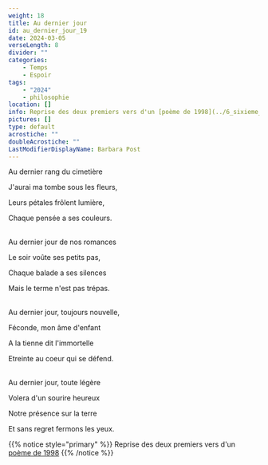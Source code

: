 ```yaml
---
weight: 18
title: Au dernier jour
id: au_dernier_jour_19
date: 2024-03-05
verseLength: 8
divider: ""
categories:
    - Temps
    - Espoir
tags:
    - "2024"
    - philosophie
location: []
info: Reprise des deux premiers vers d'un [poème de 1998](../6_sixieme_saison/fleurs_de_memoire)
pictures: []
type: default
acrostiche: ""
doubleAcrostiche: ""
LastModifierDisplayName: Barbara Post
---
```

Au dernier rang du cimetière

J'aurai ma tombe sous les fleurs,

Leurs pétales frôlent lumière,

Chaque pensée a ses couleurs.

 \
Au dernier jour de nos romances

Le soir voûte ses petits pas,

Chaque balade a ses silences

Mais le terme n'est pas trépas.

 \
Au dernier jour, toujours nouvelle,

Féconde, mon âme d'enfant

A la tienne dit l'immortelle

Etreinte au coeur qui se défend.

 \
Au dernier jour, toute légère

Volera d'un sourire heureux

Notre présence sur la terre

Et sans regret fermons les yeux.

<!-- FM:Snippet:Start data:{"id":"_simpleNotice","fields":[{"name":"content","value":"Reprise des deux premiers vers d'un [poème de 1998](../6_sixieme_saison/fleurs_de_memoire)"}]} -->
{{% notice style="primary" %}}
Reprise des deux premiers vers d'un [poème de 1998](../6_sixieme_saison/fleurs_de_memoire)
{{% /notice %}}
<!-- FM:Snippet:End -->
